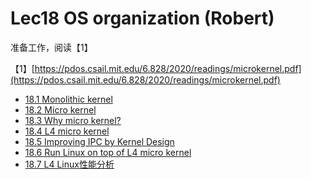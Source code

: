 # Lec18 OS organization \(Robert\)

准备工作，阅读【1】

【1】[https://pdos.csail.mit.edu/6.828/2020/readings/microkernel.pdf](https://pdos.csail.mit.edu/6.828/2020/readings/microkernel.pdf)

* [18.1 Monolithic kernel](18.1-monolithic-kernel.md)
* [18.2 Micro kernel](18.2-micro-kernel.md)
* [18.3 Why micro kernel?](18.3-why-micro-kernel.md)
* [18.4 L4 micro kernel](18.4-l4-micro-kernel.md)
* [18.5 Improving IPC by Kernel Design](18.5-improving-ipc-by-kernel-design.md)
* [18.6 Run Linux on top of L4 micro kernel](18.6-run-linux-on-top-of-l4-micro-kernel.md)
* [18.7 L4 Linux性能分析](18.7-l4-linux-performance.md)